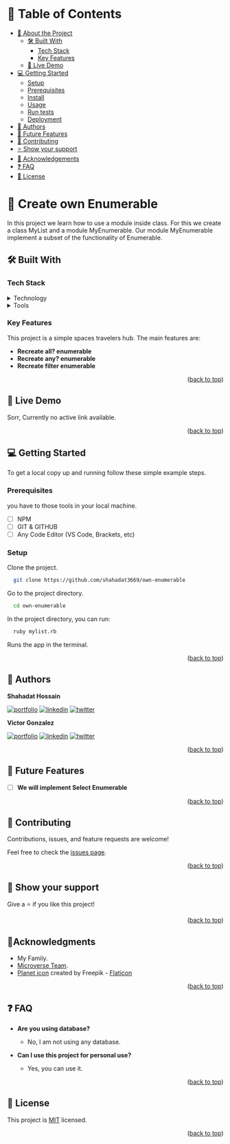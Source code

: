 <a name="readme-top"></a>

# 📗 Table of Contents

- [📖 About the Project](#about-project)
  - [🛠 Built With](#built-with)
    - [Tech Stack](#tech-stack)
    - [Key Features](#key-features)
  - [🚀 Live Demo](#live-demo)
- [💻 Getting Started](#getting-started)
  - [Setup](#setup)
  - [Prerequisites](#prerequisites)
  - [Install](#install)
  - [Usage](#usage)
  - [Run tests](#run-tests)
  - [Deployment](#triangular_flag_on_post-deployment)
- [👥 Authors](#authors)
- [🔭 Future Features](#future-features)
- [🤝 Contributing](#contributing)
- [⭐️ Show your support](#support)
- [🔭 Acknowledgements](#acknowledgements)
- [❓ FAQ](#faq)
- [📝 License](#license)

<!-- PROJECT DESCRIPTION -->

# 🎯 Create own Enumerable<a name="about-project"></a>

In this project we learn how to use a module inside class. For this we create a class MyList and a module MyEnumerable. Our module MyEnumerable implement a subset of the functionality of Enumerable.

## 🛠 Built With <a name="built-with"></a>

### Tech Stack <a name="tech-stack"></a>

<details>
  <summary>Technology</summary>
  <ul>
    <li>Ruby</li>
  </ul>
</details>

<details>
  <summary>Tools</summary>
  <ul>
    <li>VS Code</li>
    <li>GIT</li>
    <li>GITHUB</li>
  </ul>
</details>

<!-- Features -->

### Key Features <a name="key-features"></a>

This project is a simple spaces travelers hub. The main features are:

- **Recreate all? enumerable**
- **Recreate any? enumerable**
- **Recreate filter enumerable**

<p align="right">(<a href="#readme-top">back to top</a>)</p>

<!-- LIVE DEMO -->

## 🚀 Live Demo <a name="live-demo"></a>

<!-- - [Live Demo Link]() -->

Sorr, Currently no active link available.

<p align="right">(<a href="#readme-top">back to top</a>)</p>

<!-- GETTING STARTED -->

## 💻 Getting Started <a name="getting-started"></a>

To get a local copy up and running follow these simple example steps.

### Prerequisites

you have to those tools in your local machine.

- [ ] NPM
- [ ] GIT & GITHUB
- [ ] Any Code Editor (VS Code, Brackets, etc)

### Setup

Clone the project.

```bash
  git clone https://github.com/shahadat3669/own-enumerable
```

Go to the project directory.

```bash
  cd own-enumerable
```

In the project directory, you can run:

```bash
  ruby mylist.rb
```

Runs the app in the terminal.

<p align="right">(<a href="#readme-top">back to top</a>)</p>

<!-- AUTHORS -->

## 👥 Authors <a name="authors"></a>


**Shahadat Hossain**

[![portfolio](https://img.shields.io/badge/my_portfolio-000?style=for-the-badge&logo=ko-fi&logoColor=white)](https://github.com/shahadat3669) [![linkedin](https://img.shields.io/badge/shahadat3669-0A66C2?style=for-the-badge&logo=linkedin&logoColor=white)](https://linkedin.com/in/shahadat3669) [![twitter](https://img.shields.io/badge/@shahadat3669-1DA1F2?style=for-the-badge&logo=twitter&logoColor=white)](https://twitter.com/shahadat3669)

**Victor Gonzalez**

[![portfolio](https://img.shields.io/badge/my_portfolio-000?style=for-the-badge&logo=ko-fi&logoColor=white)](https://github.com/Vgonma) [![linkedin](https://img.shields.io/badge/Victor_Manuel_Gonzalez_Massimi-0A66C2?style=for-the-badge&logo=linkedin&logoColor=white)](https://linkedin.com/in/victor-gonzalez-massimi) [![twitter](https://img.shields.io/badge/@Victor_GonMa-1DA1F2?style=for-the-badge&logo=twitter&logoColor=white)](https://twitter.com/Victor_GonMa)
<p align="right">(<a href="#readme-top">back to top</a>)</p>

## 🔭 Future Features <a name="future-features"></a>

- [ ] **We will implement Select Enumerable**

<p align="right">(<a href="#readme-top">back to top</a>)</p>

<!-- CONTRIBUTING -->

## 🤝 Contributing <a name="contributing"></a>

Contributions, issues, and feature requests are welcome!

Feel free to check the [issues page](../../issues/).

<p align="right">(<a href="#readme-top">back to top</a>)</p>

<!-- SUPPORT -->

## 👋 Show your support <a name="support"></a>

Give a ⭐️ if you like this project!

<p align="right">(<a href="#readme-top">back to top</a>)</p>

<!-- ACKNOWLEDGEMENTS -->

## 🔭Acknowledgments <a name="acknowledgements"></a>

- My Family.
- [Microverse Team](https://www.microverse.org/).
- [Planet icon](https://www.flaticon.com/free-icons/planet) created by Freepik - [Flaticon](https://www.flaticon.com/)

<p align="right">(<a href="#readme-top">back to top</a>)</p>

<!-- FAQ (optional) -->

## ❓ FAQ <a name="faq"></a>

- **Are you using database?**

  - No, I am not using any database.

- **Can I use this project for personal use?**

  - Yes, you can use it.

<p align="right">(<a href="#readme-top">back to top</a>)</p>

## 📝 License <a name="license"></a>

This project is [MIT](./LICENSE) licensed.

<p align="right">(<a href="#readme-top">back to top</a>)</p>
